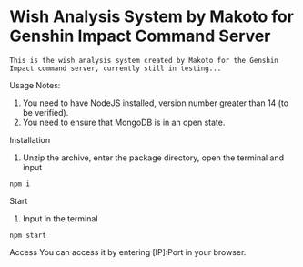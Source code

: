 # Wish Analysis System by Makoto for Genshin Impact Command Server
    This is the wish analysis system created by Makoto for the Genshin Impact command server, currently still in testing...

Usage Notes:
1. You need to have NodeJS installed, version number greater than 14 (to be verified).
2. You need to ensure that MongoDB is in an open state.

Installation
1. Unzip the archive, enter the package directory, open the terminal and input
```
npm i
```

Start
1. Input in the terminal
```
npm start
```

Access
You can access it by entering [IP]:Port in your browser.
